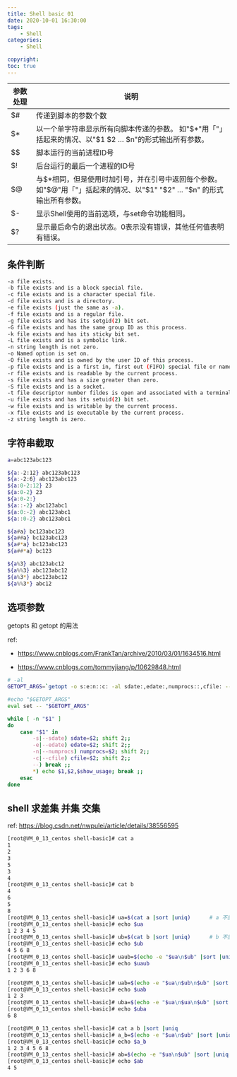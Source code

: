 ```yaml
---
title: Shell basic 01
date: 2020-10-01 16:30:00
tags:    
	- Shell
categories:
    - Shell

copyright: 
toc: true
---
```




| 参数处理 | 说明                                                         |
| -------- | ------------------------------------------------------------ |
| $#       | 传递到脚本的参数个数                                         |
| $*       | 以一个单字符串显示所有向脚本传递的参数。 如"$*"用「"」括起来的情况、以"$1 $2 … $n"的形式输出所有参数。 |
| $$       | 脚本运行的当前进程ID号                                       |
| $!       | 后台运行的最后一个进程的ID号                                 |
| $@       | 与$*相同，但是使用时加引号，并在引号中返回每个参数。 如"$@"用「"」括起来的情况、以"$1" "$2" … "$n" 的形式输出所有参数。 |
| $-       | 显示Shell使用的当前选项，与set命令功能相同。                 |
| $?       | 显示最后命令的退出状态。0表示没有错误，其他任何值表明有错误。 |

<!-- more -->



## 条件判断

```sh
-a file exists.
-b file exists and is a block special file.
-c file exists and is a character special file.
-d file exists and is a directory.
-e file exists (just the same as -a).
-f file exists and is a regular file.
-g file exists and has its setgid(2) bit set.
-G file exists and has the same group ID as this process.
-k file exists and has its sticky bit set.
-L file exists and is a symbolic link.
-n string length is not zero.
-o Named option is set on.
-O file exists and is owned by the user ID of this process.
-p file exists and is a first in, first out (FIFO) special file or named pipe.
-r file exists and is readable by the current process.
-s file exists and has a size greater than zero.
-S file exists and is a socket.
-t file descriptor number fildes is open and associated with a terminal device.
-u file exists and has its setuid(2) bit set.
-w file exists and is writable by the current process.
-x file exists and is executable by the current process.
-z string length is zero.
```



## 字符串截取

```sh
a=abc123abc123

${a:-2:12} abc123abc123
${a:-2:6} abc123abc123
${a:0-2:12} 23
${a:0-2} 23
${a:0-2:}
${a::-2} abc123abc1
${a:0:-2} abc123abc1
${a::0-2} abc123abc1

${a#a} bc123abc123
${a##a} bc123abc123
${a#*a} bc123abc123
${a##*a} bc123

${a%3} abc123abc12
${a%%3} abc123abc12
${a%3*} abc123abc12
${a%%3*} abc12
```



## 选项参数

getopts 和 getopt 的用法

ref: 

- <https://www.cnblogs.com/FrankTan/archive/2010/03/01/1634516.html>

- <https://www.cnblogs.com/tommyjiang/p/10629848.html>

```sh
# -al 
GETOPT_ARGS=`getopt -o s:e:n::c: -al sdate:,edate:,numprocs::,cfile: -- "$@"`

#echo "$GETOPT_ARGS"
eval set -- "$GETOPT_ARGS"

while [ -n "$1" ]
do
    case "$1" in
        -s|--sdate) sdate=$2; shift 2;;
        -e|--edate) edate=$2; shift 2;;
        -n|--numprocs) numprocs=$2; shift 2;;
        -c|--cfile) cfile=$2; shift 2;;
        --) break ;;
        *) echo $1,$2,$show_usage; break ;;
    esac
done
```



## shell 求差集 并集 交集

ref: <https://blog.csdn.net/nwpulei/article/details/38556595>

```sh
[root@VM_0_13_centos shell-basic]# cat a
1
2
3
5
3
4
[root@VM_0_13_centos shell-basic]# cat b
4
6
5
8
[root@VM_0_13_centos shell-basic]# ua=$(cat a |sort |uniq)      # a 不重复集
[root@VM_0_13_centos shell-basic]# echo $ua
1 2 3 4 5
[root@VM_0_13_centos shell-basic]# ub=$(cat b |sort |uniq)      # b 不重复集
[root@VM_0_13_centos shell-basic]# echo $ub
4 5 6 8
[root@VM_0_13_centos shell-basic]# uaub=$(echo -e "$ua\n$ub" |sort |uniq -u)      # a和b的差集
[root@VM_0_13_centos shell-basic]# echo $uaub
1 2 3 6 8

[root@VM_0_13_centos shell-basic]# uab=$(echo -e "$ua\n$ub\n$ub" |sort |uniq -u)  # b相对a的补集
[root@VM_0_13_centos shell-basic]# echo $uab
1 2 3
[root@VM_0_13_centos shell-basic]# uba=$(echo -e "$ua\n$ua\n$ub" |sort |uniq -u)  # a相对b的补集
[root@VM_0_13_centos shell-basic]# echo $uba
6 8

[root@VM_0_13_centos shell-basic]# cat a b |sort |uniq                             # 并集
[root@VM_0_13_centos shell-basic]# a_b=$(echo -e "$ua\n$ub" |sort |uniq)           # 并集2
[root@VM_0_13_centos shell-basic]# echo $a_b
1 2 3 4 5 6 8
[root@VM_0_13_centos shell-basic]# ab=$(echo -e "$ua\n$ub" |sort |uniq -d)        # 交集
[root@VM_0_13_centos shell-basic]# echo $ab
4 5
```


